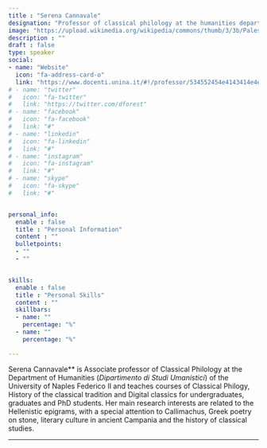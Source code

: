 ```yaml
---
title : "Serena Cannavale"
designation: "Professor of classical philology at the humanities department (UniNa)"
image: "https://upload.wikimedia.org/wikipedia/commons/thumb/3/3b/Palestra_grande_di_pompei%2C_affreschi_di_Moregine%2C_primo_triclinio_%2C_IV_stile%2C_epoca_neroniana%2C_le_muse_06_urania.jpg/800px-Palestra_grande_di_pompei%2C_affreschi_di_Moregine%2C_primo_triclinio_%2C_IV_stile%2C_epoca_neroniana%2C_le_muse_06_urania.jpg"
description : ""
draft : false
type: speaker
social:
- name: "Website"
  icon: "fa-address-card-o"
  link: "https://www.docenti.unina.it/#!/professor/534552454e4143414e4e4156414c45434e4e53524e38324d36334638333956/curriculum"
# - name: "twitter"
#   icon: "fa-twitter"
#   link: "https://twitter.com/dforest"
# - name: "facebook"
#   icon: "fa-facebook"
#   link: "#"
# - name: "linkedin"
#   icon: "fa-linkedin"
#   link: "#"
# - name: "instagram"
#   icon: "fa-instagram"
#   link: "#"
# - name: "skype"
#   icon: "fa-skype"
#   link: "#"


personal_info:
  enable : false
  title : "Personal Information"
  content : ""
  bulletpoints:
  - ""
  - ""


skills:
  enable : false
  title : "Personal Skills"
  content : ""
  skillbars:
  - name: ""
    percentage: "%"
  - name: ""
    percentage: "%"

---
```


Serena Cannavale** is Associate professor of Classical Philology at the Department of Humanities (*Dipartimento di Studi Umanistici*) of the University of Naples Federico II and teaches courses of Classical Philogy, History of the classical tradition and Digital classics for undergraduates, graduates and PhD students. Her main research interests are related to the Hellenistic epigrams, with a special attention to Callimachus, Greek poetry on stone, literary culture in ancient Campania and the history of classical studies. 

---